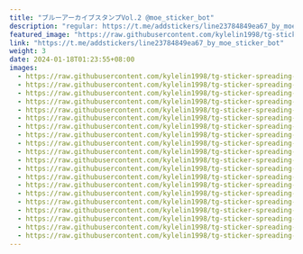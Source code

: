 ```yaml
---
title: "ブルーアーカイブスタンプVol.2 @moe_sticker_bot"
description: "regular: https://t.me/addstickers/line23784849ea67_by_moe_sticker_bot"
featured_image: "https://raw.githubusercontent.com/kylelin1998/tg-sticker-spreading-worldwide-images/main/img/62a22b96-02f3-4580-b365-609b8cc8b9ce.jpg"
link: "https://t.me/addstickers/line23784849ea67_by_moe_sticker_bot"
weight: 3
date: 2024-01-18T01:23:55+08:00
images:
  - https://raw.githubusercontent.com/kylelin1998/tg-sticker-spreading-worldwide-images/main/img/62a22b96-02f3-4580-b365-609b8cc8b9ce.jpg
  - https://raw.githubusercontent.com/kylelin1998/tg-sticker-spreading-worldwide-images/main/img/549b060e-cb1a-4b69-a1fd-005d5b074465.jpg
  - https://raw.githubusercontent.com/kylelin1998/tg-sticker-spreading-worldwide-images/main/img/e6f1e364-608b-41b3-8449-20c2f03b5097.jpg
  - https://raw.githubusercontent.com/kylelin1998/tg-sticker-spreading-worldwide-images/main/img/111fa57e-5da0-4e9d-b449-d8114c4644d3.jpg
  - https://raw.githubusercontent.com/kylelin1998/tg-sticker-spreading-worldwide-images/main/img/73949550-8d00-49e9-958e-0da3221d20b3.jpg
  - https://raw.githubusercontent.com/kylelin1998/tg-sticker-spreading-worldwide-images/main/img/181ec30f-a08a-4b82-9a9c-06ba2960a2e1.jpg
  - https://raw.githubusercontent.com/kylelin1998/tg-sticker-spreading-worldwide-images/main/img/0a982bfe-974d-4d64-aebe-5129113bb253.jpg
  - https://raw.githubusercontent.com/kylelin1998/tg-sticker-spreading-worldwide-images/main/img/54f00b9f-3891-4a51-a1e3-be4ce6074d82.jpg
  - https://raw.githubusercontent.com/kylelin1998/tg-sticker-spreading-worldwide-images/main/img/f02f2fae-d88b-4e94-9174-0d757c011cac.jpg
  - https://raw.githubusercontent.com/kylelin1998/tg-sticker-spreading-worldwide-images/main/img/ff840dfd-ecf1-4f80-acfd-e867862df651.jpg
  - https://raw.githubusercontent.com/kylelin1998/tg-sticker-spreading-worldwide-images/main/img/3330c339-5287-491d-b8e9-68ee6485900f.jpg
  - https://raw.githubusercontent.com/kylelin1998/tg-sticker-spreading-worldwide-images/main/img/a92cc746-58e1-4980-8dfd-69171ac5b87c.jpg
  - https://raw.githubusercontent.com/kylelin1998/tg-sticker-spreading-worldwide-images/main/img/65ab1bb3-27d9-40a9-a842-6e3c404666d1.jpg
  - https://raw.githubusercontent.com/kylelin1998/tg-sticker-spreading-worldwide-images/main/img/64bcf5c6-d0a4-4538-a2d1-c98f7858a74b.jpg
  - https://raw.githubusercontent.com/kylelin1998/tg-sticker-spreading-worldwide-images/main/img/bf138bfb-5237-4043-b9b7-f07b82b6d8eb.jpg
  - https://raw.githubusercontent.com/kylelin1998/tg-sticker-spreading-worldwide-images/main/img/abfc5a56-adc5-4c59-977d-5ac46cce4541.jpg
  - https://raw.githubusercontent.com/kylelin1998/tg-sticker-spreading-worldwide-images/main/img/73c76870-ce68-4a6a-80b4-28dd9b5de163.jpg
  - https://raw.githubusercontent.com/kylelin1998/tg-sticker-spreading-worldwide-images/main/img/e1cb9fcd-ebb9-487f-824e-7a457acd907c.jpg
  - https://raw.githubusercontent.com/kylelin1998/tg-sticker-spreading-worldwide-images/main/img/80268d52-605e-45af-87b9-f4a14bb3ff0c.jpg
  - https://raw.githubusercontent.com/kylelin1998/tg-sticker-spreading-worldwide-images/main/img/35eae872-ebb0-4823-a285-4df7460b8fb6.jpg
---
```

